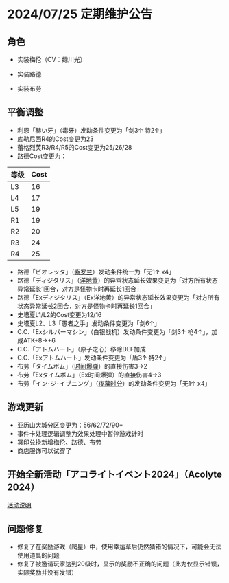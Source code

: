 # 2024/07/25 定期维护公告

## 角色

- 实装梅伦（CV：绿川光）

- 实装路德

- 实装布劳

## 平衡调整

- 利恩「赫い牙」（毒牙）发动条件变更为「剑3↑ 特2↑」
- 库勒尼西R4的Cost变更为23
- 蕾格烈芙R3/R4/R5的Cost变更为25/26/28
- 路德Cost变更为：

| 等级 | Cost |
| ---- | ---- |
| L3   | 16   |
| L4   | 17   |
| L5   | 19   |
| R1   | 19   |
| R2   | 20   |
| R3   | 24   |
| R4   | 25   |

- 路德「ビオレッタ」（[紫罗兰](https://w.atwiki.jp/unlight-fbtw/pages/245.html#id_5e261ff3)）发动条件统一为「无1↑ x4」
- 路德「ディジタリス」（[洋地黄](https://w.atwiki.jp/unlight-fbtw/pages/245.html#id_e19e2fd3)）的异常状态延长效果变更为「对方所有状态异常延长1回合，对方是怪物卡时再延长1回合」
- 路德「Exディジタリス」（Ex洋地黄）的异常状态延长效果变更为「对方所有状态异常延长2回合，对方是怪物卡时再延长1回合」
- 史塔夏L1/L2的Cost变更为12/16
- 史塔夏L2、L3「愚者之手」发动条件变更为「剑6↑」
- C.C.「Exシルバーマシン」（白银战机）发动条件变更为「剑3↑ 枪4↑」，加成ATK+8→+6
- C.C.「アトムハート」（原子之心）移除DEF加成
- C.C.「Exアトムハート」发动条件变更为「盾3↑ 特2↑」
- 布劳「タイムボム」（[时间爆弹](https://w.atwiki.jp/unlight-fbtw/pages/279.html#id_4d5a9e55)）的直接伤害3→2
- 布劳「Exタイムボム」（Ex时间爆弹）的直接伤害4→3
- 布劳「イン･ジ･イブニング」（[夜幕时分](https://w.atwiki.jp/unlight-fbtw/pages/279.html#id_a6df52ec)）的发动条件变更为「无1↑ x4」

## 游戏更新

- 亚历山大城分区变更为：56/62/72/90+
- 事件卡处理逻辑调整为效果处理中暂停游戏计时
- 冥印兑换新增梅伦、路德、布劳
- 商店服饰可以试穿了

## 开始全新活动「アコライトイベント2024」（Acolyte 2024）

[活动说明](AcolyteEvent2024.md)

## 问题修复

- 修复了在奖励游戏（爬星）中，使用幸运草后仍然猜错的情况下，可能会无法使用道具的问题
- 修复了被邀请玩家达到20级时，显示的奖励不正确的问题（此为仅显示错误，实际奖励并没有发错）
